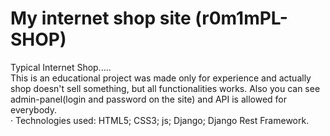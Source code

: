 # My internet shop site (r0m1mPL-SHOP)
Typical Internet Shop.....  
This is an educational project was made only for experience and actually shop doesn't sell something, but all functionalities works. Also you can see admin-panel(login and password on the site) and API is allowed for everybody.  
· Technologies used: HTML5; CSS3; js; Django; Django Rest Framework.    

